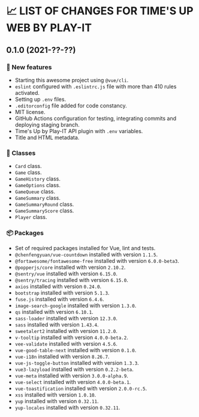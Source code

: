 # 📈 LIST OF CHANGES FOR TIME'S UP WEB BY PLAY-IT

## 0.1.0 (2021-??-??)

### 🚀 New features

* Starting this awesome project using `@vue/cli`.
* `eslint` configured with `.eslintrc.js` file with more than 410 rules activated.
* Setting up `.env` files.
* `.editorconfig` file added for code constancy.
* MIT license.
* GitHub Actions configuration for testing, integrating commits and deploying staging branch.
* Time's Up by Play-IT API plugin with `.env` variables.
* Title and HTML metadata.

### 🚗 Classes

* `Card` class.
* `Game` class.
* `GameHistory` class.
* `GameOptions` class.
* `GameQueue` class.
* `GameSummary` class.
* `GameSummaryRound` class.
* `GameSummaryScore` class.
* `Player` class.

### 📦 Packages

* Set of required packages installed for Vue, lint and tests.
* `@chenfengyuan/vue-countdown` installed with version `1.1.5`.
* `@fortawesome/fontawesome-free` installed with version `6.0.0-beta3`.
* `@popperjs/core` installed with version `2.10.2`.
* `@sentry/vue` installed with version `6.15.0`.
* `@sentry/tracing` installed with version `6.15.0`.
* `axios` installed with version `0.24.0`.
* `bootstrap` installed with version `5.1.3`.
* `fuse.js` installed with version `6.4.6`.
* `image-search-google` installed with version `1.3.0`.
* `qs` installed with version `6.10.1`.
* `sass-loader` installed with version `12.3.0`.
* `sass` installed with version `1.43.4`.
* `sweetalert2` installed with version `11.2.0`.
* `v-tooltip` installed with version `4.0.0-beta.2`.
* `vee-validate` installed with version `4.5.6`.
* `vue-good-table-next` installed with version `0.1.0`.
* `vue-i18n` installed with version `8.26.7`.
* `vue-js-toggle-button` installed with version `1.3.3`.
* `vue3-lazyload` installed with version `0.2.2-beta`.
* `vue-meta` installed with version `3.0.0-alpha.9`.
* `vue-select` installed with version `4.0.0-beta.1`.
* `vue-toastification` installed with version `2.0.0-rc.5`.
* `xss` installed with version `1.0.10`.
* `yup` installed with version `0.32.11`.
* `yup-locales` installed with version `0.32.11`.